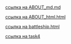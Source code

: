 [ссылка на ABOUT_md.md](https://idk0182.github.io/ABOUT_md.md)

[ссылка на ABOUT_html.html](https://idk0182.github.io/ABOUT_html.html)

[ссылка на battleship.html](https://idk0182.github.io/battleship.html)

[ссылка на task4](https://idk0182.github.io/task4.md)

